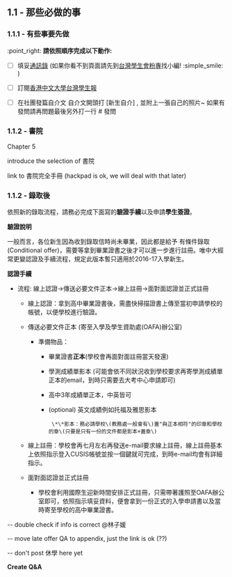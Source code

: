 ## **1.1 - 那些必做的事**

### 1.1.1 - 有些事要先做

:point\_right: **請依照順序完成以下動作:**

* [ ] 填妥[通訊錄](https://www.facebook.com/groups/162461677166537/permalink/1293845780694782/) \(如果你看不到頁面請先到[台灣學生會粉專](https://www.facebook.com/CUHK.Taiwanese.Student.Association/)找小編! :simple\_smile: \)

* [ ] 訂閱[香港中文大學台灣學生報](https://www.facebook.com/cuhktsanews/)

* [ ] 在社團發篇自介文  自介文開頭打 \[新生自介\] , 並附上一張自己的照片~ 如果有發問請再問題最後另外打一行 ‪\#‎ 發問‬

### 1.1.2 - 書院

Chapter 5 

introduce the selection of 書院

link to 書院完全手冊 \(hackpad is ok, we will deal with that later\)

### **1.1.2 - 錄取後**

依照新的錄取流程，請務必完成下面寫的**驗證手續**以及申請**學生簽證**。

**驗證說明**

一般而言，各位新生因為收到錄取信時尚未畢業，因此都是給予 有條件錄取 \(Conditional offer\)，需要等拿到畢業證書之後才可以進一步進行註冊。唯中大經常更變認證及手續流程，規定此版本暫只適用於2016-17入學新生。

**認證手續**

* 流程: 線上認證-&gt;傳送必要文件正本-&gt;線上註冊-&gt;面對面認證並正式註冊

  * 線上認證：拿到高中畢業證書後，需盡快掃描證書上傳至當初申請學校的帳號，以便學校進行驗證。
  * 傳送必要文件正本 \(寄至入學及學生資助處\(OAFA\)辦公室\)

    * 準備物品：

      * 畢業證書**正本**\(學校會再面對面註冊當天發還\)
      * 學測成績單影本 \(可能會依不同狀況收到學校要求再寄學測成績單正本的email，到時只需要去大考中心申請即可\)
      * 高中3年成績單正本，中英皆可
      * \(optional\) 英文成績例如托福及雅思影本

        ```
         \*\*影本：務必請學校\(教務處一般會有\)蓋"與正本相符"的印章和學校的章\(只要是只有一份的文件都是影本+蓋章\)
        ```

  * 線上註冊：學校會再七月左右再發送e-mail要求線上註冊，線上註冊基本上依照指示登入CUSIS帳號並按一個鍵就可完成，到時e-mail均會有詳細指示。

  * 面對面認證並正式註冊

    * 學校會利用國際生迎新時間安排正式註冊，只需帶著護照至OAFA辦公室即可，依照指示填妥資料，便會拿到一份正式的入學申請書以及當時寄至學校的高中畢業證書。

-- double check if info is correct @林子媛

-- move late offer QA to appendix, just the link is ok \(??\)

-- don't post 休學 here yet

**Create Q&A**

